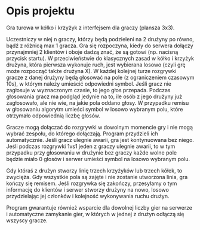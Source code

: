 # Opis projektu

Gra turowa w kółko i krzyżyk z interfejsem dla graczy (plansza 3x3).

Uczestniczy w niej n graczy, którzy będą podzieleni na 2 drużyny po równo, bądź z różnicą max 1 gracza. 
Gra się rozpoczyna, kiedy do serwera dołączy przynajmniej 2 klientów i oboje dadzą znać, że są gotowi (np. nacisną przycisk startu). 
W przeciwieństwie do klasycznych zasad w kółko i krzyżyk drużyna, która pierwsza wykonuje ruch, 
jest wybierana losowo (czyli grę może rozpocząć także drużyna X). 
W każdej kolejnej turze rozgrywki gracze z danej drużyny będą głosować na pole (z ograniczeniem czasowym 10s), 
w którym należy umieścić odpowiedni symbol. Jeśli gracz nie zagłosuje w wyznaczonym czasie, to jego głos przepada. 
Podczas głosowania gracz ma podgląd jedynie na to, ile osób z jego drużyny już zagłosowało, ale nie wie, na jakie pola oddano głosy. 
W przypadku remisu w głosowaniu algorytm umieści symbol w losowo wybranym polu, które otrzymało odpowiednią liczbę głosów.

Gracze mogą dołączać do rozgrywki w dowolnym momencie gry i nie mogą wybrać zespołu, do którego dołączają. Program przydzieli ich automatycznie. 
Jeśli gracz ulegnie awarii, gra jest kontynuowana bez niego. Jeśli podczas rozgrywki 1vs1 jeden z graczy ulegnie awarii, 
to w tym przypadku przy głosowaniu w drużynie bez graczy każde wolne pole będzie miało 0 głosów i serwer umieści symbol na losowo wybranym polu. 

Gdy któraś z drużyn stworzy linię trzech krzyżyków lub trzech kółek, to zwycięża. Gdy wszystkie pola są zajęte i nie zostanie utworzona linia, 
gra kończy się remisem. Jeśli rozgrywka się zakończy, przesyłamy o tym informację do klientów i serwer stworzy drużyny na nowo, 
losowo przydzielając jej członków i kolejność wykonywania ruchu drużyn.

Program gwarantuje również wsparcie dla dowolnej liczby gier na serwerze i automatyczne zamykanie gier,
w których w jednej z drużyn odłączą się wszyscy gracze.

